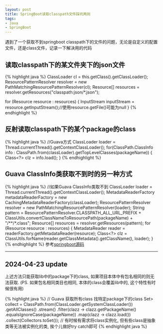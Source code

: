 ```yaml
---
layout: post
title: SpringBoot读取classpath文件踩坑两则
tags: 
- Java
- SpringBoot
---
```


遇到了一个获取不到springboot classpath下的文件的问题，无论是自定义的配置文件，还是class文件，记录一下解决用的代码  

## 读取classpath下的某文件夹下的json文件
{% highlight java %}
ClassLoader cl = this.getClass().getClassLoader();
ResourcePatternResolver resolver = new PathMatchingResourcePatternResolver(cl);
Resource[] resources = resolver.getResources("classpath:json/*.json");

for (Resource resource : resources) {
    InputStream inputStream = resource.getInputStream();//使用resource.getFile()可能为null
}
{% endhighlight %}

## 反射读取classpath下的某个package的class
{% highlight java %}
//Guava方式
ClassLoader loader = Thread.currentThread().getContextClassLoader();
for(ClassPath.ClassInfo info : ClassPath.from(classLoader).getTopLevelClasses(packageName)) {
    Class<?> clz = info.load();
}
{% endhighlight %}
## Guava ClassInfo类获取不到时的另一种方式
{% highlight java %}
//如果Guava ClassInfo类取不到
ClassLoader loader = Thread.currentThread().getContextClassLoader();
MetadataReaderFactory metadataReaderFactory = new CachingMetadataReaderFactory(classLoader);
ResourcePatternResolver resolver = new PathMatchingResourcePatternResolver(loader);
String pattern = ResourcePatternResolver.CLASSPATH_ALL_URL_PREFIX + ClassUtils.convertClassNameToResourcePath(packageName) + "/**/*.class";
Resource[] resources = resolver.getResources(pattern);
for (Resource resource : resources) {
    MetadataReader reader = readerFactory.getMetadataReader(resource);
    Class<?> clz = ClassUtils.forName(reader.getClassMetadata().getClassName(), loader);
}
{% endhighlight %}
参考[springboot源码](https://github.com/spring-projects/spring-boot/blob/master/spring-boot-project/spring-boot/src/main/java/org/springframework/boot/liquibase/SpringPackageScanClassResolver.java)

--- 

## 2024-04-23 update 
上述方法只能获取lib中的package下的class, 如果项目本体中有包名相同的则无法获取. (PS. 如果包名相同类目也相同, 本体的class会覆盖lib中的, 这个特性有时候很有用) 

{% highlight java %}
// Guava 获取所有class 找特定package下的class
Set<? extends Class<?>> collect = ClassPath.from(ClassLoader.getSystemClassLoader())
      .getAllClasses()
      .stream()
      .filter(clazz -> clazz.getPackageName()
        .equalsIgnoreCase(packageName))
      .map(clazz -> clazz.load())
      .collect(Collectors.toSet());
// 有时候有需求将class实例化, 但有些class是抽象类等无法被实例化的类, 挨个儿做好try catch即可
{% endhighlight java %}
